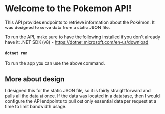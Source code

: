 # Welcome to the Pokemon API!

This API provides endpoints to retrieve information about the Pokémon. It was designed to serve data from a static JSON file.

To run the API, make sure to have the following installed if you don't already have it:
.NET SDK (v8) - https://dotnet.microsoft.com/en-us/download

#### `dotnet run`

To run the app you can use the above command.

## More about design

I designed this for the static JSON file, so it is fairly straightforward and pulls all the data at once. If the data was located in a database, then I would configure the API endpoints to pull out only essential data per request at a time to limit bandwidth usage.
